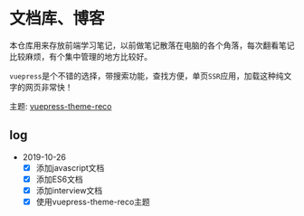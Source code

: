 
# 文档库、博客

本仓库用来存放前端学习笔记，以前做笔记散落在电脑的各个角落，每次翻看笔记比较麻烦，有个集中管理的地方比较好。

`vuepress`是个不错的选择，带搜索功能，查找方便，单页`SSR`应用，加载这种纯文字的网页非常快！



主题: [vuepress-theme-reco](https://vuepress-theme-reco.recoluan.com/)


## log
- 2019-10-26
  - [x] 添加javascript文档
  - [x] 添加ES6文档
  - [x] 添加interview文档
  - [x] 使用vuepress-theme-reco主题
